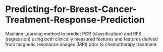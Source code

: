 # Predicting-for-Breast-Cancer-Treatment-Response-Prediction
Machine Learning method to predict PCR (classification) and RFS (regression) using both clinically measured features and features derived from magnetic resonance images (MRI) prior to chemotherapy treatment.
